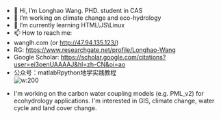 - 👋 Hi, I’m Longhao Wang. PHD. student in CAS
- 👀 I’m working on climate change and eco-hydrology
- 🌱 I’m currently learning HTML\JS\Linux
- 📫 How to reach me:
- wanglh.com (or http://47.94.135.123/)
- RG: https://www.researchgate.net/profile/Longhao-Wang
- Google Scholar: https://scholar.google.com/citations?user=ei3oenUAAAAJ&hl=zh-CN&oi=ao
- 公众号：matlabRpython地学实践教程  
![w:200](https://imagecollection.oss-cn-beijing.aliyuncs.com/legion/%E5%85%AC%E4%BC%97%E5%8F%B7.png)

* I'm working on the carbon water coupling models (e.g. PML_v2) for ecohydrology applications. I'm interested in GIS, climate change, water cycle and land cover change.
<!---
GISWLH/GISWLH is a ✨ special ✨ repository because its `README.md` (this file) appears on your GitHub profile.
You can click the Preview link to take a look at your changes.
--->
